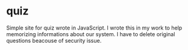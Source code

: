 # quiz
Simple site for quiz wrote in JavaScript. I wrote this in my work to help memorizing informations about our system. 
I have to delete original questions beacouse of security issue. 
